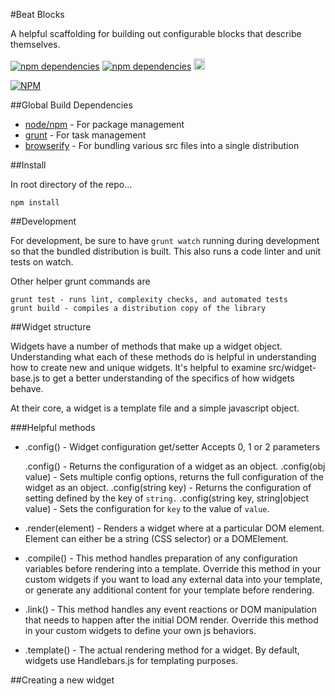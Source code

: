 #Beat Blocks

A helpful scaffolding for building out configurable blocks that describe themselves.

<a href="https://david-dm.org/phase2/beat-blocks"><img src="https://david-dm.org/phase2/beat-blocks.svg" alt="npm dependencies"></a> <a href="https://david-dm.org/phase2/beat-blocks#info=devDependencies"><img src="https://david-dm.org/phase2/beat-blocks/dev-status.svg" alt="npm dependencies"></a> <a href="http://badge.fury.io/bo/beat-blocks"><img src="https://badge.fury.io/bo/beat-blocks.svg" alt="Bower version" height="18"></a>

<a href="https://nodei.co/npm/beat-blocks/"><img src="https://nodei.co/npm/beat-blocks.png" alt="NPM" /></a>

##Global Build Dependencies

- [node/npm](http://nodejs.org/) - For package management
- [grunt](http://gruntjs.com/) - For task management
- [browserify](http://browserify.org/) - For bundling various src files into a single distribution

##Install

In root directory of the repo...

    npm install

##Development

For development, be sure to have `grunt watch` running during development so that the bundled
distribution is built. This also runs a code linter and unit tests on watch.

Other helper grunt commands are

    grunt test - runs lint, complexity checks, and automated tests
    grunt build - compiles a distribution copy of the library

##Widget structure

Widgets have a number of methods that make up a widget object. Understanding what each of these methods do is
helpful in understanding how to create new and unique widgets. It's helpful to examine src/widget-base.js to
get a better understanding of the specifics of how widgets behave.

At their core, a widget is a template file and a simple javascript object.

###Helpful methods

- .config() - Widget configuration get/setter
  Accepts 0, 1 or 2 parameters

  .config() - Returns the configuration of a widget as an object.
  .config(obj value) - Sets multiple config options, returns the full configuration of the widget as an object.
  .config(string key) - Returns the configuration of setting defined by the key of `string.`
  .config(string key, string|object value) - Sets the configuration for `key` to the value of `value`.

- .render(element) - Renders a widget where at a particular DOM element. Element can either be a string (CSS selector)
  or a DOMElement.

- .compile() - This method handles preparation of any configuration variables before rendering into a template. Override this
  method in your custom widgets if you want to load any external data into your template, or generate any additional
  content for your template before rendering.

- .link() - This method handles any event reactions or DOM manipulation that needs to happen after the initial DOM render.
  Override this method in your custom widgets to define your own js behaviors.

- .template() - The actual rendering method for a widget. By default, widgets use Handlebars.js for templating purposes.

##Creating a new widget

